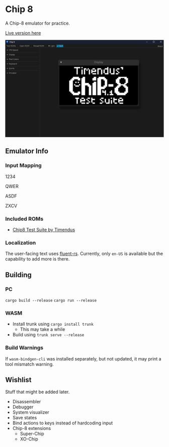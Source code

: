 # Chip 8

A Chip-8 emulator for practice.

[Live version here](https://iliags.github.io/chip8/)

![Screenshot](./assets/screenshot.png)

## Emulator Info

### Input Mapping

1234

QWER

ASDF

ZXCV

### Included ROMs

- [Chip8 Test Suite by Timendus](https://github.com/Timendus/chip8-test-suite)

### Localization

The user-facing text uses [fluent-rs](https://github.com/projectfluent/fluent-rs). Currently, only `en-US` is available but the capability to add more is there.

## Building

### PC

```cargo build --release```
```cargo run --release```

### WASM

- Install trunk using ```cargo install trunk```
  - This may take a while
- Build using ```trunk serve --release```

### Build Warnings

If ```wasm-bindgen-cli``` was installed separately, but not updated, it may print a tool mismatch warning.

## Wishlist

Stuff that might be added later.

- Disassembler
- Debugger
- System visualizer
- Save states
- Bind actions to keys instead of hardcoding input
- Chip-8 extensions
  - Super-Chip
  - XO-Chip
